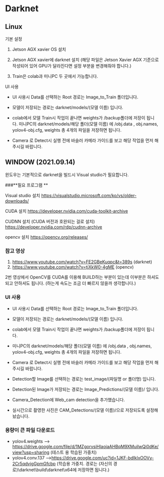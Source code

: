 # Darknet

## Linux

기본 설정

1. Jetson AGX xavier OS 설치

2. Jetson AGX xavier에 darknet 설치 (해당 파일은 Jetson Xavier AGX 기준으로 작성되어 있어 GPU가 달라진다면 설정 부분을 변경해줘야 합니다.)

3. Train은 colab과 미니PC 두 곳에서 가능합니다.

UI 사용

- UI 사용시 Data를 선택하는 Root 경로는 Image_to_Train 폴더입니다.

- 모델이 저장되는 경로는 darknet/models/(모델 이름) 입니다.

- colab에서 모델 Train시 작업이 끝나면 weights가 /backup폴더에 저장이 됩니다.
미니PC의 darknet/models/해당 폴더(모델 이름) 에 /obj.data , obj.names, yolov4-obj.cfg, weights 총 4개의 파일을 저장하면 됩니다.

- Camera 로 Detect시 실행 전에 바슬러 카메라 가이드를 보고 해당 작업을 먼저 해주시길 바랍니다.


## WINDOW (2021.09.14)

윈도우는 기본적으로 darknet을 빌드시 Visual studio가 필요합니다.


###**필요 프로그램 **


Visual studio 설치
https://visualstudio.microsoft.com/ko/vs/older-downloads/

CUDA 설치 
https://developer.nvidia.com/cuda-toolkit-archive

CUDNN 설치 (CUDA 버전과 호완되는 걸로 설치)
https://developer.nvidia.com/rdp/cudnn-archive

opencv 설치 
https://opencv.org/releases/

### **참고 영상**

1. https://www.youtube.com/watch?v=FE2GBeKuqpc&t=389s (darknet)
2. https://www.youtube.com/watch?v=tjXkW0-4gME (opencv)

2번 영상에서 OpenCV를 CUDA를 이용해 BUILD하는 부분이 있는데 이부분은 하셔도 되고 안하셔도 됩니다.
(하는게 속도는 조금 더 빠르지 않을까 생각합니다.)


### **UI 사용**

- UI 사용시 Data를 선택하는 Root 경로는 Image_to_Train 폴더입니다.

- 모델이 저장되는 경로는 darknet/models/(모델 이름) 입니다.

- colab에서 모델 Train시 작업이 끝나면 weights가 /backup폴더에 저장이 됩니다.
- 미니PC의 darknet/models/해당 폴더(모델 이름) 에 /obj.data , obj.names, yolov4-obj.cfg, weights 총 4개의 파일을 저장하면 됩니다.

- Camera 로 Detect시 실행 전에 바슬러 카메라 가이드를 보고 해당 작업을 먼저 해주시길 바랍니다.

- Detection할 Image를 선택하는 경로는 test_image/(파일명 or 폴더명) 입니다.

- Detection된 Image가 저장되는 경로는 Image_Predictions/(모델 이름)/ 입니다.

- Camera_Detection에 Web_cam detection을 추가했습니다.

- 실시간으로 촬영한 사진은 CAM_Detections/(모델 이름)/으로 저장되도록 설정해놨습니다.

### 용량이 큰 파일 다운로드 

- yolov4.weights --> https://drive.google.com/file/d/1MZgorvsiHlaojaAHBqM9XMuiIwQi0dKe/view?usp=sharing
(테스트 용 학습된 가중치)
- yolov4.conv.137 -->https://drive.google.com/uc?id=1JKF-bdIklxOOVy-2Cr5qdvjgGpmGfcbp
(학습용 가중치. 경로는 (자신의 경로)\darknet\build\darknet\x64에 저장하면 됩니다.)
